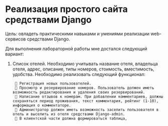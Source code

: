 # Реализация простого сайта средствами Django
Цель: овладеть практическими навыками и умениями реализации web-сервисов
средствами Django.
 
Для выполнения лабораторной работы мне достался следующий вариант:
1. Список отелей.
Необходимо учитывать название отеля, владельца отеля, адрес, описание, типы
номеров, стоимость, вместимость, удобства.
Необходимо реализовать следующий функционал:

         Регистрация новых пользователей.
         Просмотр и резервирование номеров. Пользователь должен иметь возможность редактирования и удаления своих резервирований.
         Написание отзывов к номерам. При добавлении комментариев, должны сохраняться период проживания, текст комментария, рейтинг (1-10), информация о комментаторе.
         Администратор должен иметь возможность заселить пользователя в отель и выселить из отеля средствами Django-admin.
         В клиентской части должна формироваться таблица,